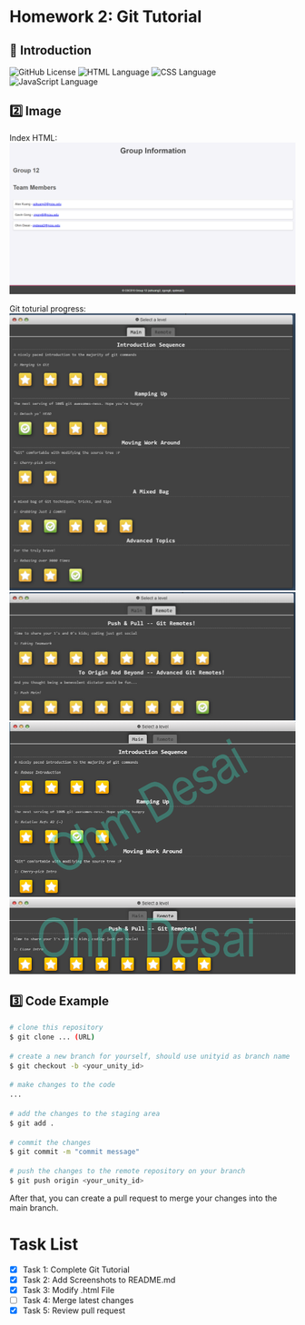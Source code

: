 # Homework 2: Git Tutorial

## 📝 Introduction

![GitHub License](https://img.shields.io/github/license/ncsu-csc510-25spring/hw1)
![HTML Language](https://img.shields.io/badge/Language-HTML-yellow)
![CSS Language](https://img.shields.io/badge/Language-CSS-blue)
![JavaScript Language](https://img.shields.io/badge/Language-JavaScript-green)

## 2️⃣ Image

Index HTML:
![index-screenshot](./git-homework2/index.png)

Git toturial progress:
![git-tutorial](./git-homework2/screenshot1.png)
![git-tutorial](./git-homework2/screenshot2.png)
![git-tutorial](./git-homework2/ohmgitmaintopics.png)
![git-tutorial](./git-homework2/ohmgitremotetopics.png)

## 3️⃣ Code Example

```bash
# clone this repository
$ git clone ... (URL)

# create a new branch for yourself, should use unityid as branch name
$ git checkout -b <your_unity_id>

# make changes to the code
...

# add the changes to the staging area
$ git add .

# commit the changes
$ git commit -m "commit message"

# push the changes to the remote repository on your branch
$ git push origin <your_unity_id>
```

After that, you can create a pull request to merge your changes into the main branch.

# Task List

- [x] Task 1: Complete Git Tutorial
- [x] Task 2: Add Screenshots to README.md
- [x] Task 3: Modify .html File
- [ ] Task 4: Merge latest changes
- [x] Task 5: Review pull request
